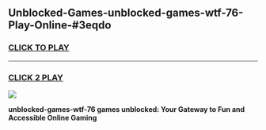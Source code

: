 
## Unblocked-Games-unblocked-games-wtf-76-Play-Online-#3eqdo
<h3>
<a href="https://premium.freeplayer.one?title=unblocked-games-wtf-76&ref=27F">CLICK TO PLAY</a></h3>
<hr>

<h3>
<a href="https://premium.freeplayer.one?title=unblocked-games-wtf-76&ref=27F">CLICK 2 PLAY</a>
  
</h3>

<a href="https://premium.freeplayer.one?title=unblocked-games-wtf-76&ref=27F"><img src="https://clearcache.store/games.png"></a>


**unblocked-games-wtf-76 games unblocked: Your Gateway to Fun and Accessible Online Gaming**
